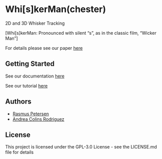 # Whi[s]kerMan(chester) 
2D and 3D Whisker Tracking 


[Whi[s]kerMan: Pronounced with silent “s”, as in the classic film, “Wicker Man”]

For details please see our paper [here](https://journals.plos.org/ploscompbiol/article?id=10.1371/journal.pcbi.1007402)



## Getting Started 

See our documentation [here](/doc/Documentation.md)

See our tutorial [here](http://doi.org/10.6084/m9.figshare.9758894)

## Authors 

- [Rasmus Petersen](https://github.com/RSPetersen)
- [Andrea Colins Rodriguez](https://github.com/AndreaColinsR)


## License

This project is licensed under the GPL-3.0 License - see the LICENSE.md file for details
